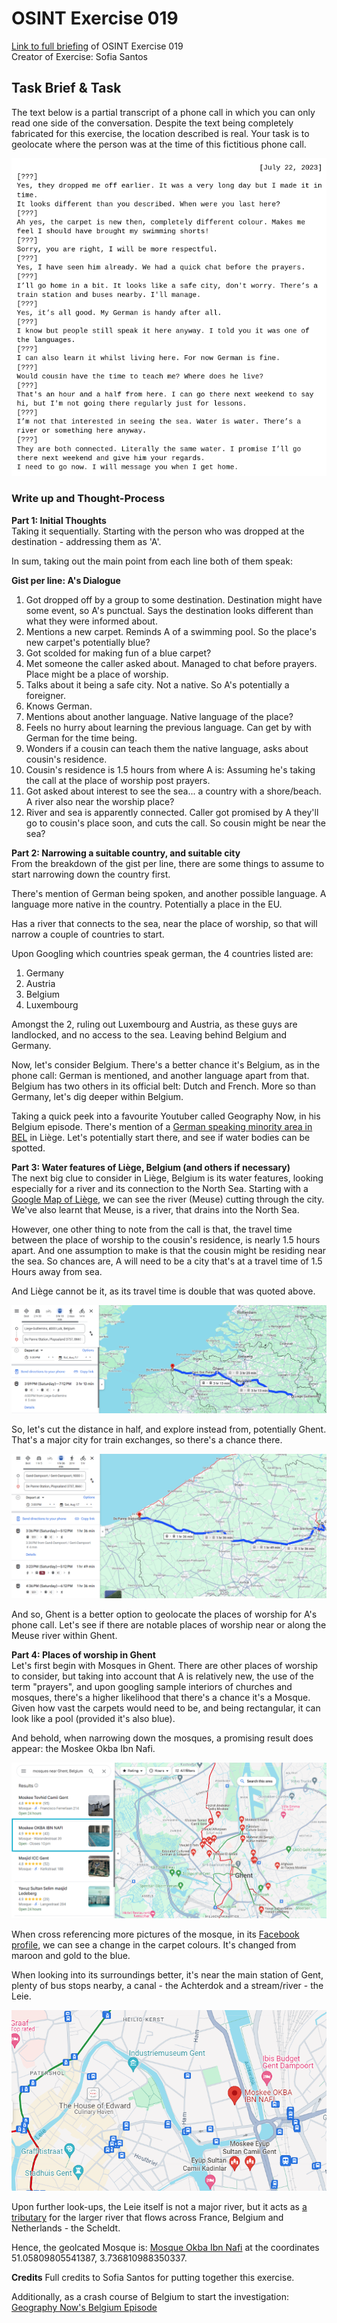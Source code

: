 # OSINT Exercise 019
[Link to full briefing](https://gralhix.com/list-of-osint-exercises/osint-exercise-019/) of OSINT Exercise 019 </br>
Creator of Exercise: Sofia Santos

## Task Brief & Task
The text below is a partial transcript of a phone call in which you can only read one side of the conversation. Despite the text being completely fabricated for this exercise, the location described is real. Your task is to geolocate where the person was at the time of this fictitious phone call.

![image](osintexercise019.png)

### Write up and Thought-Process

**Part 1: Initial Thoughts** </br>
Taking it sequentially. Starting with the person who was dropped at the destination - addressing them as 'A'. 

In sum, taking out the main point from each line both of them speak: </br>

**Gist per line: A's Dialogue**
1. Got dropped off by a group to some destination. Destination might have some event, so A's punctual. Says the destination looks different than what they were informed about. 
2. Mentions a new carpet. Reminds A of a swimming pool. So the place's new carpet's potentially blue?
3. Got scolded for making fun of a blue carpet? 
4. Met someone the caller asked about. Managed to chat before prayers. Place might be a place of worship.  
5. Talks about it being a safe city. Not a native. So A's potentially a foreigner. 
6. Knows German. 
7. Mentions about another language. Native language of the place? 
8. Feels no hurry about learning the previous language. Can get by with German for the time being. 
9. Wonders if a cousin can teach them the native language, asks about cousin's residence. 
10. Cousin's residence is 1.5 hours from where A is: Assuming he's taking the call at the place of worship post prayers. 
11. Got asked about interest to see the sea... a country with a shore/beach. A river also near the worship place? 
12. River and sea is apparently connected. Caller got promised by A they'll go to cousin's place soon, and cuts the call. So cousin might be near the sea?


**Part 2: Narrowing a suitable country, and suitable city** </br>
From the breakdown of the gist per line, there are some things to assume to start narrowing down the country first. </br>

There's mention of German being spoken, and another possible language. A language more native in the country. Potentially a place in the EU. </br>

Has a river that connects to the sea, near the place of worship, so that will narrow a couple of countries to start. </br>

Upon Googling which countries speak german, the 4 countries listed are:
1. Germany
2. Austria
3. Belgium
4. Luxembourg

Amongst the 2, ruling out Luxembourg and Austria, as these guys are landlocked, and no access to the sea. Leaving behind Belgium and Germany. </br>

Now, let's consider Belgium. There's a better chance it's Belgium, as in the phone call: German is mentioned, and another language apart from that. Belgium has two others in its official belt: Dutch and French. More so than Germany, let's dig deeper within Belgium. 

Taking a quick peek into a favourite Youtuber called Geography Now, in his Belgium episode. There's mention of a [German speaking minority area in BEL](https://youtu.be/0TuMvWCbM-g?si=LmcDKPD4DR0G9XdV&t=164) in Liège. Let's potentially start there, and see if water bodies can be spotted. 

**Part 3: Water features of Liège, Belgium (and others if necessary)** </br>
The next big clue to consider in Liège, Belgium is its water features, looking especially for a river and its connection to the North Sea. Starting with a [Google Map of Liège](https://tinyurl.com/mr3he5ww), we can see the river (Meuse) cutting through the city. We've also learnt that Meuse, is a river, that drains into the North Sea. </br>

However, one other thing to note from the call is that, the travel time between the place of worship to the cousin's residence, is nearly 1.5 hours apart. And one assumption to make is that the cousin might be residing near the sea. So chances are, A will need to be a city that's at a travel time of 1.5 Hours away from sea. 

And Liège cannot be it, as its travel time is double that was quoted above. </br>

![image](ans_pics/travel%20time_liege_to_sea.png)

So, let's cut the distance in half, and explore instead from, potentially Ghent. That's a major city for train exchanges, so there's a chance there. </br>

![image](ans_pics/ghent_to_sea.png)

And so, Ghent is a better option to geolocate the places of worship for A's phone call. 
Let's see if there are notable places of worship near or along the Meuse river within Ghent. </br>

**Part 4: Places of worship in Ghent** </br>
Let's first begin with Mosques in Ghent. There are other places of worship to consider, but taking into account that A is relatively new, the use of the term "prayers", and upon googling sample interiors of churches and mosques, there's a higher likelihood that there's a chance it's a Mosque. Given how vast the carpets would need to be, and being rectangular, it can look like a pool (provided it's also blue). </br>

And behold, when narrowing down the mosques, a promising result does appear: the Moskee Okba Ibn Nafi. </br>

![image](ans_pics/mosque_in_ghent.png)

When cross referencing more pictures of the mosque, in its [Facebook profile](https://www.facebook.com/okbaibnnaafi.gent/), we can see a change in the carpet colours. It's changed from maroon and gold to the blue. </br>

When looking into its surroundings better, it's near the main station of Gent, plenty of bus stops nearby, a canal - the Achterdok and a stream/river - the Leie. </br>

![image](ans_pics/nearby_stuff.png)

Upon further look-ups, the Leie itself is not a major river, but it acts as [a tributary](https://en.wikipedia.org/wiki/Scheldt#:~:text=(Hofstade)-,Lys/Leie%20(Ghent),-Mandel%20(Wielsbeke)) for the larger river that flows across France, Belgium and Netherlands - the Scheldt.

Hence, the geolcated Mosque is: [Mosque Okba Ibn Nafi](https://maps.app.goo.gl/HpYGUKFuZjqwxnXE7) at the coordinates 51.05809805541387, 3.736810988350337. 

**Credits**
Full credits to Sofia Santos for putting together this exercise.

Additionally, as a crash course of Belgium to start the investigation: [Geography Now's Belgium Episode](https://www.youtube.com/watch?v=0TuMvWCbM-g)